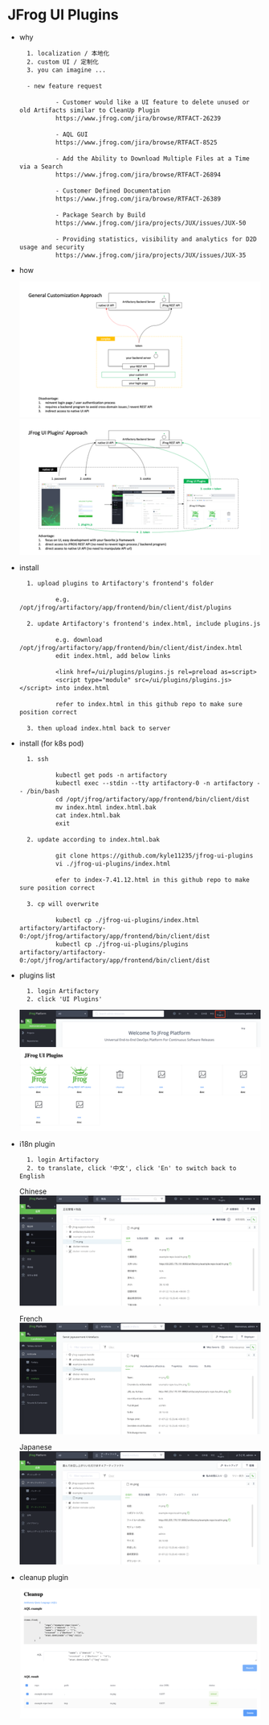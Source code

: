 
# JFrog UI Plugins

- why

        1. localization / 本地化
        2. custom UI / 定制化
        3. you can imagine ...
        
        - new feature request

                - Customer would like a UI feature to delete unused or old Artifacts similar to CleanUp Plugin
                https://www.jfrog.com/jira/browse/RTFACT-26239

                - AQL GUI
                https://www.jfrog.com/jira/browse/RTFACT-8525

                - Add the Ability to Download Multiple Files at a Time via a Search
                https://www.jfrog.com/jira/browse/RTFACT-26894

                - Customer Defined Documentation
                https://www.jfrog.com/jira/browse/RTFACT-26389

                - Package Search by Build
                https://www.jfrog.com/jira/projects/JUX/issues/JUX-50

                - Providing statistics, visibility and analytics for D2D usage and security
                https://www.jfrog.com/jira/projects/JUX/issues/JUX-35

- how

    ![image info](./images/design/Slide1.png)
    ![image info](./images/design/Slide2.png)

- install

        1. upload plugins to Artifactory's frontend's folder
        
                e.g. /opt/jfrog/artifactory/app/frontend/bin/client/dist/plugins

        2. update Artifactory's frontend's index.html, include plugins.js
        
                e.g. download /opt/jfrog/artifactory/app/frontend/bin/client/dist/index.html
                edit index.html, add below links
                
                <link href=/ui/plugins/plugins.js rel=preload as=script>
                <script type="module" src=/ui/plugins/plugins.js></script> into index.html
                
                refer to index.html in this github repo to make sure position correct

        3. then upload index.html back to server

- install (for k8s pod)

        1. ssh
        
                kubectl get pods -n artifactory
                kubectl exec --stdin --tty artifactory-0 -n artifactory -- /bin/bash
                cd /opt/jfrog/artifactory/app/frontend/bin/client/dist
                mv index.html index.html.bak
                cat index.html.bak
                exit

        2. update according to index.html.bak
        
                git clone https://github.com/kyle11235/jfrog-ui-plugins
                vi ./jfrog-ui-plugins/index.html
                
                efer to index-7.41.12.html in this github repo to make sure position correct

        3. cp will overwrite
        
                kubectl cp ./jfrog-ui-plugins/index.html artifactory/artifactory-0:/opt/jfrog/artifactory/app/frontend/bin/client/dist
                kubectl cp ./jfrog-ui-plugins/plugins artifactory/artifactory-0:/opt/jfrog/artifactory/app/frontend/bin/client/dist

- plugins list

        1. login Artifactory
        2. click 'UI Plugins'

    ![image info](./images/plugin_button.png)
    ![image info](./images/plugin_list.png)

- i18n plugin

        1. login Artifactory
        2. to translate, click '中文', click 'En' to switch back to English

    Chinese
    ![image info](./images/cn.png)

    French
    ![image info](./images/fr.png)

    Japanese
    ![image info](./images/ja.png)

- cleanup plugin

    ![image info](./images/clean.png)


        




